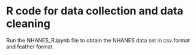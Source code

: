 # R code for data collection and data cleaning
Run the NHANES_R.ipynb file to obtain the NHANES data set in csv format and feather format.
